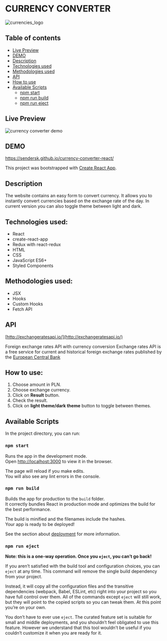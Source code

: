 # CURRENCY CONVERTER

![currencies_logo](https://user-images.githubusercontent.com/55362061/91882924-fac05100-ec83-11ea-810f-f9c99c91a959.png)

## Table of contents

- [Live Preview](#live-preview)
- [DEMO](#demo)
- [Description](#description)
- [Technologies used](#technologies-used)
- [Methodologies used](#methodologies-used)
- [API](#api)
- [How to use](#how-to-use) 
- [Available Scripts](#available-scripts)
    - [npm start](#npm-start)
    - [npm run build](#npm-run-build)
    - [npm run eject](#npm-run-eject)

## Live Preview

![currency converter demo](https://user-images.githubusercontent.com/55362061/93717105-e3ce9980-fb73-11ea-88f2-98eb1cb8cd69.gif)

## DEMO

https://sendersk.github.io/currency-converter-react/

This project was bootstrapped with [Create React App](https://github.com/facebook/create-react-app).

## Description

The website contains an easy form to convert currency. It allows you to instantly convert currencies based on the exchange rate of the day. In current version you can also toggle theme between light and dark.

## Technologies used: 

- React
- create-react-app
- Redux with react-redux
- HTML
- CSS
- JavaScript ES6+
- Styled Components

## Methodologies used: 

- JSX
- Hooks
- Custom Hooks
- Fetch API

## API

[http://exchangeratesapi.io/](http://exchangeratesapi.io/)

Foreign exchange rates API with currency conversion Exchange rates API is a free service for current and historical foreign exchange rates published by the [European Central Bank](https://www.ecb.europa.eu/stats/policy_and_exchange_rates/euro_reference_exchange_rates/html/index.en.html)

## How to use:

1. Choose amount in PLN.
2. Choose exchange currency.
3. Click on **Result** button.
4. Check the result.
5. Click on **light theme/dark theme** button to toggle between themes.

## Available Scripts

In the project directory, you can run:

### `npm start`

Runs the app in the development mode.<br />
Open [http://localhost:3000](http://localhost:3000) to view it in the browser.

The page will reload if you make edits.<br />
You will also see any lint errors in the console.

### `npm run build`

Builds the app for production to the `build` folder.<br />
It correctly bundles React in production mode and optimizes the build for the best performance.

The build is minified and the filenames include the hashes.<br />
Your app is ready to be deployed!

See the section about [deployment](https://facebook.github.io/create-react-app/docs/deployment) for more information.

### `npm run eject`

**Note: this is a one-way operation. Once you `eject`, you can’t go back!**

If you aren’t satisfied with the build tool and configuration choices, you can `eject` at any time. This command will remove the single build dependency from your project.

Instead, it will copy all the configuration files and the transitive dependencies (webpack, Babel, ESLint, etc) right into your project so you have full control over them. All of the commands except `eject` will still work, but they will point to the copied scripts so you can tweak them. At this point you’re on your own.

You don’t have to ever use `eject`. The curated feature set is suitable for small and middle deployments, and you shouldn’t feel obligated to use this feature. However we understand that this tool wouldn’t be useful if you couldn’t customize it when you are ready for it.
